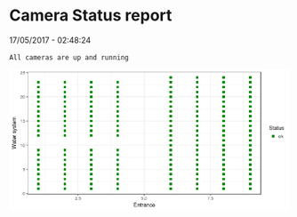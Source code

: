Camera Status report
================
17/05/2017 - 02:48:24

    All cameras are up and running

![](camreport_files/figure-markdown_github/unnamed-chunk-2-1.png)
